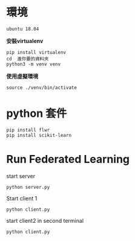 # 環境
`ubuntu 18.04`

**安裝virtualenv**
```
pip install virtualenv
cd  進你要的資料夾
python3 -m venv venv
```
**使用虛擬環境**
```
source ./venv/bin/activate
```
# python 套件
```
pip install flwr
pip install scikit-learn
```
# Run Federated Learning 
start server
```
python server.py
```
Start client 1 
```
python client.py
```
start client2 in second terminal
```
python client.py 
```